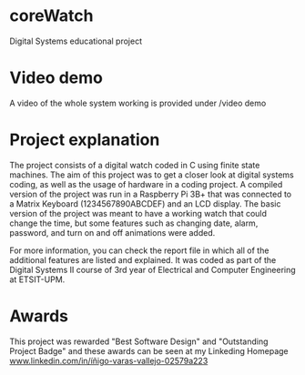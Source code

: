 # coreWatch
Digital Systems educational project 

# Video demo

A video of the whole system working is provided under /video demo

# Project explanation

The project consists of a digital watch coded in C using finite state machines. The aim of this project was to get a closer look at digital systems coding, as well as the usage of hardware in a coding project. A compiled version of the project was run in a Raspberry Pi 3B+ that was connected to a Matrix Keyboard (1234567890ABCDEF) and an LCD display. The basic version of the project was meant to have a working watch that could change the time, but some features such as changing date, alarm, password, and turn on and off animations were added. 

For more information, you can check the report file in which all of the additional features are listed and explained. 
It was coded as part of the Digital Systems II course of 3rd year of Electrical and Computer Engineering at ETSIT-UPM.

# Awards

This project was rewarded "Best Software Design" and "Outstanding Project Badge" and these awards can be seen at my Linkeding Homepage www.linkedin.com/in/íñigo-varas-vallejo-02579a223
